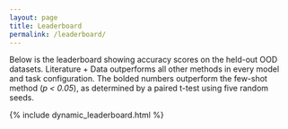 ```yaml
---
layout: page
title: Leaderboard
permalink: /leaderboard/
---
```


Below is the leaderboard showing accuracy scores on the held-out OOD datasets. Literature + Data outperforms all other methods in every model and task configuration. The bolded numbers outperform the few-shot method (*p < 0.05*), as determined by a paired t-test using five random seeds.

{% include dynamic_leaderboard.html %}
